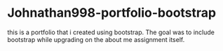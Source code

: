 # Johnathan998-portfolio-bootstrap

this is a portfolio that i created using bootstrap.
The goal was to include bootstrap while upgrading on the about me assignment itself.
